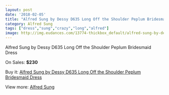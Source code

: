 ```yaml
---
layout: post
date: '2018-02-05'
title: "Alfred Sung by Dessy D635 Long Off the Shoulder Peplum Bridesmaid Dress"
category: Alfred Sung
tags: ["dress","sung","crazy","long","alfred"]
image: http://img.eudances.com/13774-thickbox_default/alfred-sung-by-dessy-d635-long-off-the-shoulder-peplum-bridesmaid-dress.jpg
---
```

Alfred Sung by Dessy D635 Long Off the Shoulder Peplum Bridesmaid Dress

On Sales: **$230**
<a href="https://www.eudances.com/en/alfred-sung/4144-alfred-sung-by-dessy-d635-long-off-the-shoulder-peplum-bridesmaid-dress.html"><amp-img layout="responsive" width="600" height="600" src="//img.eudances.com/13774-thickbox_default/alfred-sung-by-dessy-d635-long-off-the-shoulder-peplum-bridesmaid-dress.jpg" alt="Alfred Sung by Dessy D635 Long Off the Shoulder Peplum Bridesmaid Dress 0" /></a>
<a href="https://www.eudances.com/en/alfred-sung/4144-alfred-sung-by-dessy-d635-long-off-the-shoulder-peplum-bridesmaid-dress.html"><amp-img layout="responsive" width="600" height="600" src="//img.eudances.com/13777-thickbox_default/alfred-sung-by-dessy-d635-long-off-the-shoulder-peplum-bridesmaid-dress.jpg" alt="Alfred Sung by Dessy D635 Long Off the Shoulder Peplum Bridesmaid Dress 1" /></a>
<a href="https://www.eudances.com/en/alfred-sung/4144-alfred-sung-by-dessy-d635-long-off-the-shoulder-peplum-bridesmaid-dress.html"><amp-img layout="responsive" width="600" height="600" src="//img.eudances.com/13776-thickbox_default/alfred-sung-by-dessy-d635-long-off-the-shoulder-peplum-bridesmaid-dress.jpg" alt="Alfred Sung by Dessy D635 Long Off the Shoulder Peplum Bridesmaid Dress 2" /></a>
<a href="https://www.eudances.com/en/alfred-sung/4144-alfred-sung-by-dessy-d635-long-off-the-shoulder-peplum-bridesmaid-dress.html"><amp-img layout="responsive" width="600" height="600" src="//img.eudances.com/13775-thickbox_default/alfred-sung-by-dessy-d635-long-off-the-shoulder-peplum-bridesmaid-dress.jpg" alt="Alfred Sung by Dessy D635 Long Off the Shoulder Peplum Bridesmaid Dress 3" /></a>

Buy it: [Alfred Sung by Dessy D635 Long Off the Shoulder Peplum Bridesmaid Dress](https://www.eudances.com/en/alfred-sung/4144-alfred-sung-by-dessy-d635-long-off-the-shoulder-peplum-bridesmaid-dress.html "Alfred Sung by Dessy D635 Long Off the Shoulder Peplum Bridesmaid Dress")

View more: [Alfred Sung](https://www.eudances.com/en/52-alfred-sung "Alfred Sung")